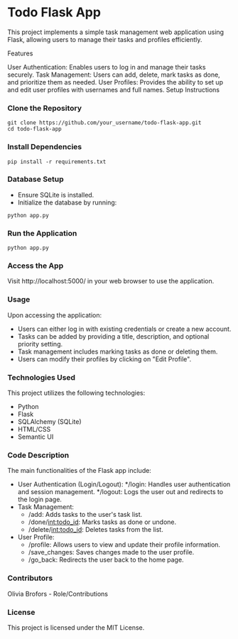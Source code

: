 # Todo Flask App

This project implements a simple task management web application using Flask, allowing users to manage their tasks and profiles efficiently.

Features

User Authentication: Enables users to log in and manage their tasks securely.
Task Management: Users can add, delete, mark tasks as done, and prioritize them as needed.
User Profiles: Provides the ability to set up and edit user profiles with usernames and full names.
Setup Instructions

### Clone the Repository
```
git clone https://github.com/your_username/todo-flask-app.git
cd todo-flask-app
```
### Install Dependencies
```
pip install -r requirements.txt
```
### Database Setup
* Ensure SQLite is installed.
* Initialize the database by running:
```
python app.py
```
### Run the Application
```
python app.py
```
### Access the App
Visit http://localhost:5000/ in your web browser to use the application.

### Usage

Upon accessing the application:

* Users can either log in with existing credentials or create a new account.
* Tasks can be added by providing a title, description, and optional priority setting.
* Task management includes marking tasks as done or deleting them.
* Users can modify their profiles by clicking on "Edit Profile".

### Technologies Used

This project utilizes the following technologies:

* Python
* Flask
* SQLAlchemy (SQLite)
* HTML/CSS
* Semantic UI

### Code Description

The main functionalities of the Flask app include:

* User Authentication (Login/Logout):
  */login: Handles user authentication and session management.
  */logout: Logs the user out and redirects to the login page.
* Task Management:
  * /add: Adds tasks to the user's task list.
  * /done/<int:todo_id>: Marks tasks as done or undone.
  * /delete/<int:todo_id>: Deletes tasks from the list.
* User Profile:
  * /profile: Allows users to view and update their profile information.
  * /save_changes: Saves changes made to the user profile.
  * /go_back: Redirects the user back to the home page.

### Contributors

Olivia Brofors - Role/Contributions

### License

This project is licensed under the MIT License.

